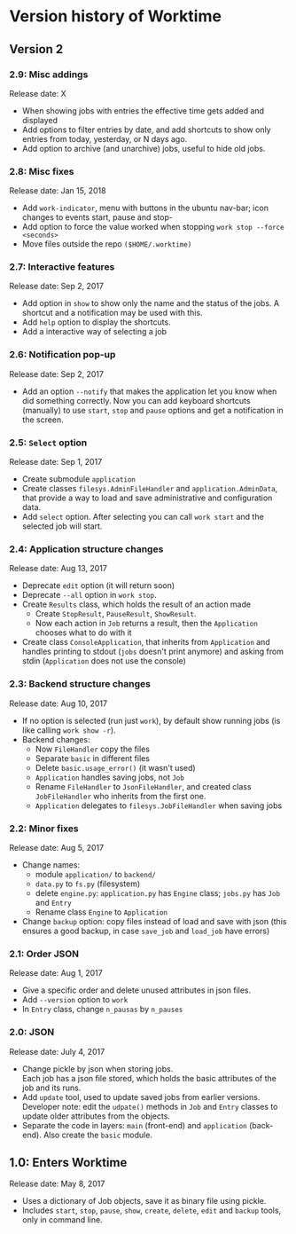 # Version history of Worktime

## Version 2

### 2.9: Misc addings
Release date: X
* When showing jobs with entries the effective time gets added and displayed
* Add options to filter entries by date, and add shortcuts to show only entries from today, yesterday, or N days ago.
* Add option to archive (and unarchive) jobs, useful to hide old jobs.

### 2.8: Misc fixes
Release date: Jan 15, 2018
* Add `work-indicator`, menu with buttons in the ubuntu nav-bar; icon changes to events start, pause and stop-
* Add option to force the value worked when stopping `work stop --force <seconds>`
* Move files outside the repo `($HOME/.worktime)`

### 2.7: Interactive features
Release date: Sep 2, 2017
* Add option in `show` to show only the name and the status of the jobs. A shortcut and a notification may be used with this.
* Add `help` option to display the shortcuts.
* Add a interactive way of selecting a job

### 2.6: Notification pop-up
Release date: Sep 2, 2017
* Add an option `--notify` that makes the application let you know when did something correctly. Now you can add keyboard shortcuts (manually) to use `start`, `stop` and `pause` options and get a notification in the screen.

### 2.5: `Select` option
Release date: Sep 1, 2017
* Create submodule `application`
* Create classes `filesys.AdminFileHandler` and `application.AdminData`, that provide a way to load and save administrative and configuration data.
* Add `select` option. After selecting you can call `work start` and the selected job will start.

### 2.4: Application structure changes
Release date: Aug 13, 2017
* Deprecate `edit` option (it will return soon)
* Deprecate `--all` option in `work stop`.
* Create `Results` class, which holds the result of an action made
  + Create `StopResult`, `PauseResult`, `ShowResult`.
  + Now each action in `Job` returns a result, then the `Application` chooses what to do with it
* Create class `ConsoleApplication`, that inherits from `Application` and handles printing to stdout (`jobs` doesn't print anymore) and asking from stdin (`Application` does not use the console)

### 2.3: Backend structure changes
Release date: Aug 10, 2017
* If no option is selected (run just `work`), by default show running jobs (is like calling `work show -r`).
* Backend changes:
  + Now `FileHandler` copy the files
  + Separate `basic` in different files
  + Delete `basic.usage_error()` (it wasn't used)
  + `Application` handles saving jobs, not `Job`
  + Rename `FileHandler` to `JsonFileHandler`, and created class `JobFileHandler` who inherits from the first one.
  + `Application` delegates to `filesys.JobFileHandler` when saving jobs

### 2.2: Minor fixes
Release date: Aug 5, 2017
* Change names:
  + module `application/` to `backend/`
  + `data.py` to `fs.py` (filesystem)
  + delete `engine.py`: `application.py` has `Engine` class; `jobs.py` has `Job` and `Entry`
  + Rename class `Engine` to `Application`
* Change `backup` option: copy files instead of load and save with json (this ensures a good backup, in case `save_job` and `load_job` have errors)

### 2.1: Order JSON
Release date: Aug 1, 2017
* Give a specific order and delete unused attributes in json files.
* Add `--version` option to `work`
* In `Entry` class, change `n_pausas` by `n_pauses`

### 2.0: JSON
Release date: July 4, 2017
* Change pickle by json when storing jobs.  
Each job has a json file stored, which holds the basic attributes of the job and its runs.
* Add `update` tool, used to update saved jobs from earlier versions.  
Developer note: edit the `udpate()` methods in `Job` and `Entry` classes to update older attributes from the objects.
* Separate the code in layers: `main` (front-end) and `application` (back-end). Also create the `basic` module.

## 1.0: Enters Worktime
Release date: May 8, 2017
* Uses a dictionary of Job objects, save it as binary file using pickle.
* Includes `start`, `stop`, `pause`, `show`, `create`, `delete`, `edit` and `backup` tools, only in command line.
